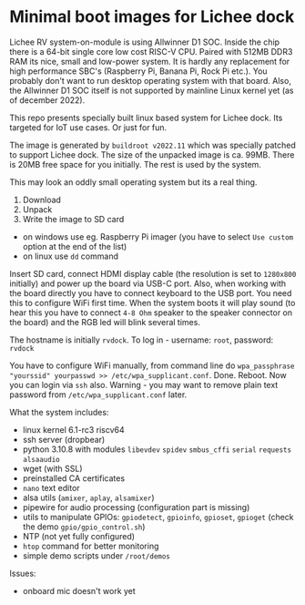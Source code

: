 # Minimal boot images for Lichee dock

Lichee RV system-on-module is using Allwinner D1 SOC. Inside the chip there is a 64-bit single core low cost RISC-V CPU. Paired with 512MB DDR3 RAM its nice, small and low-power system. It is hardly any replacement for high performance SBC's (Raspberry Pi, Banana Pi, Rock Pi etc.). You probably don't want to run desktop operating system with that board. Also, the Allwinner D1 SOC itself is not supported by mainline Linux kernel yet (as of december 2022).

This repo presents specially built linux based system for Lichee dock. Its targeted for IoT use cases. Or just for fun.

The image is generated by `buildroot v2022.11` which was specially patched to support Lichee dock. The size of the unpacked image is ca. 99MB. There is 20MB free space for you initially. The rest is used by the system.

This may look an oddly small operating system but its a real thing.
1. Download
2. Unpack
3. Write the image to SD card
- on windows use eg. Raspberry Pi imager (you have to select `Use custom` option at the end of the list)
- on linux use `dd` command

Insert SD card, connect HDMI display cable (the resolution is set to `1280x800` initially) and power up the board via USB-C port. Also, when working with the board directly you have to connect keyboard to the USB port. You need this to configure WiFi first time.
When the system boots it will play sound (to hear this you have to connect `4-8 Ohm` speaker to the speaker connector on the board) and the RGB led will blink several times.

The hostname is initially `rvdock`.
To log in - username: `root`, password: `rvdock`

You have to configure WiFi manually, from command line do `wpa_passphrase "yourssid" yourpasswd >> /etc/wpa_supplicant.conf`. Done. Reboot. Now you can login via `ssh` also. Warning - you may want to remove plain text password from `/etc/wpa_supplicant.conf` later.

What the system includes:
* linux kernel 6.1-rc3 riscv64
* ssh server (dropbear)
* python 3.10.8 with modules `libevdev` `spidev` `smbus_cffi` `serial` `requests` `alsaaudio`
* wget (with SSL)
* preinstalled CA certificates
* `nano` text editor
* alsa utils (`amixer`, `aplay`, `alsamixer`)
* pipewire for audio processing (configuration part is missing)
* utils to manipulate GPIOs: `gpiodetect`, `gpioinfo`, `gpioset`,  `gpioget` (check the demo `gpio/gpio_control.sh`)
* NTP (not yet fully configured)
* `htop` command for better monitoring
* simple demo scripts under `/root/demos`

Issues:
- onboard mic doesn't work yet
